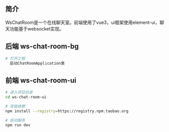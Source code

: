 ## 简介

WsChatRoom是一个在线聊天室。前端使用了vue3，ui框架使用element-ui，聊天功能基于websocket实现。

## 后端 ws-chat-room-bg

```bash
# 打开工程
  启动ChatRoomApplication类
```
## 前端 ws-chat-room-ui

```bash
# 进入项目目录
cd ws-chat-room-ui

# 安装依赖
npm install --registry=https://registry.npm.taobao.org

# 启动服务
npm run dev
```


